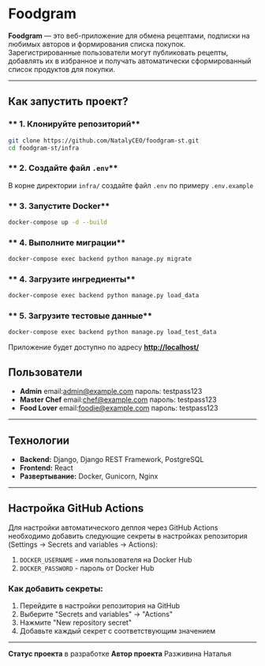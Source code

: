 # **Foodgram**

**Foodgram** — это веб-приложение для обмена рецептами, подписки на любимых авторов и формирования списка покупок.
Зарегистрированные пользователи могут публиковать рецепты, добавлять их в избранное и получать автоматически сформированный список продуктов для покупки.

---

##  **Как запустить проект?**

### ** 1. Клонируйте репозиторий**
```sh
git clone https://github.com/NatalyCEO/foodgram-st.git
cd foodgram-st/infra
```

### ** 2. Создайте файл `.env`**
В корне директории `infra/` создайте файл `.env` по примеру `.env.example`

### ** 3. Запустите Docker**
```sh
docker-compose up -d --build
```

### ** 4. Выполните миграции**
```sh
docker-compose exec backend python manage.py migrate
```

### ** 4. Загрузите ингредиенты**
```sh
docker-compose exec backend python manage.py load_data
```

### ** 5. Загрузите тестовые данные**
```sh
docker-compose exec backend python manage.py load_test_data
```

Приложение будет доступно по адресу **[http://localhost/](http://localhost/)**


## **Пользователи**
- **Admin** email:admin@example.com пароль: testpass123
- **Master Chef** email:chef@example.com пароль: testpass123
- **Food Lover** email:foodie@example.com пароль: testpass123

---

## **Технологии**
- **Backend:** Django, Django REST Framework, PostgreSQL
- **Frontend:** React
- **Развертывание:** Docker, Gunicorn, Nginx

---
## Настройка GitHub Actions

Для настройки автоматического деплоя через GitHub Actions необходимо добавить следующие секреты в настройках репозитория (Settings -> Secrets and variables -> Actions):

1. `DOCKER_USERNAME` - имя пользователя на Docker Hub
2. `DOCKER_PASSWORD` - пароль от Docker Hub

### Как добавить секреты:

1. Перейдите в настройки репозитория на GitHub
2. Выберите "Secrets and variables" -> "Actions"
3. Нажмите "New repository secret"
4. Добавьте каждый секрет с соответствующим значением

---

**Статус проекта** в разработке
**Автор проекта** Разживина Наталья

